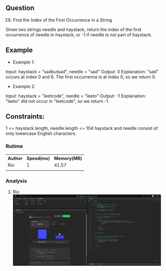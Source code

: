

## Question
28. Find the Index of the First Occurrence in a String

Given two strings needle and haystack, return the index of the first occurrence of needle in haystack, or -1 if needle is not part of haystack.


## Example
- Example 1:

Input: haystack = "sadbutsad", needle = "sad"
Output: 0
Explanation: "sad" occurs at index 0 and 6.
The first occurrence is at index 0, so we return 0.


- Example 2:

Input: haystack = "leetcode", needle = "leeto"
Output: -1
Explanation: "leeto" did not occur in "leetcode", so we return -1.


## Constraints:

1 <= haystack.length, needle.length <= 104
haystack and needle consist of only lowercase English characters.


### Rutime
<table>
  <tr>
    <th>Author</th>
    <th>Speed(ms)</th>
    <th>Memory(MB)</th>
  </tr>
 
  <tr>
    <td>Rio</td>
    <td>1</td>
    <td>41.57</td>
  </tr>
  <tr>
    <td></td>
    <td></td>
    <td></td>
  </tr>
</table>


### Analysis
1. Rio 
![im](img/rio.png)

